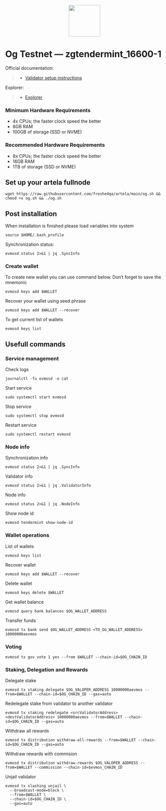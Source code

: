 <p align="center">
  <img height="100" height="auto" src="https://github.com/freshe4qa/og/assets/85982863/64481bdc-a74e-4f04-b07a-e99a72eb3861">
</p>

# Og Testnet — zgtendermint_16600-1

Official documentation:
>- [Validator setup instructions](https://docs.0g.ai/0g-doc)

Explorer:
>- [Exolorer](https://testnet.0g.explorers.guru)

### Minimum Hardware Requirements
 - 4x CPUs; the faster clock speed the better
 - 8GB RAM
 - 100GB of storage (SSD or NVME)

### Recommended Hardware Requirements 
 - 8x CPUs; the faster clock speed the better
 - 16GB RAM
 - 1TB of storage (SSD or NVME)

## Set up your artela fullnode
```
wget https://raw.githubusercontent.com/freshe4qa/artela/main/og.sh && chmod +x og.sh && ./og.sh
```

## Post installation

When installation is finished please load variables into system
```
source $HOME/.bash_profile
```

Synchronization status:
```
evmosd status 2>&1 | jq .SyncInfo
```

### Create wallet
To create new wallet you can use command below. Don’t forget to save the mnemonic
```
evmosd keys add $WALLET
```

Recover your wallet using seed phrase
```
evmosd keys add $WALLET --recover
```

To get current list of wallets
```
evmosd keys list
```

## Usefull commands
### Service management
Check logs
```
journalctl -fu evmosd -o cat
```

Start service
```
sudo systemctl start evmosd
```

Stop service
```
sudo systemctl stop evmosd
```

Restart service
```
sudo systemctl restart evmosd
```

### Node info
Synchronization info
```
evmosd status 2>&1 | jq .SyncInfo
```

Validator info
```
evmosd status 2>&1 | jq .ValidatorInfo
```

Node info
```
evmosd status 2>&1 | jq .NodeInfo
```

Show node id
```
evmosd tendermint show-node-id
```

### Wallet operations
List of wallets
```
evmosd keys list
```

Recover wallet
```
evmosd keys add $WALLET --recover
```

Delete wallet
```
evmosd keys delete $WALLET
```

Get wallet balance
```
evmosd query bank balances $OG_WALLET_ADDRESS
```

Transfer funds
```
evmosd tx bank send $OG_WALLET_ADDRESS <TO_OG_WALLET_ADDRESS> 10000000aevmos
```

### Voting
```
evmosd tx gov vote 1 yes --from $WALLET --chain-id=$OG_CHAIN_ID
```

### Staking, Delegation and Rewards
Delegate stake
```
evmosd tx staking delegate $OG_VALOPER_ADDRESS 10000000aevmos --from=$WALLET --chain-id=$OG_CHAIN_ID --gas=auto
```

Redelegate stake from validator to another validator
```
evmosd tx staking redelegate <srcValidatorAddress> <destValidatorAddress> 10000000aevmos --from=$WALLET --chain-id=$OG_CHAIN_ID --gas=auto
```

Withdraw all rewards
```
evmosd tx distribution withdraw-all-rewards --from=$WALLET --chain-id=$OG_CHAIN_ID --gas=auto
```

Withdraw rewards with commision
```
evmosd tx distribution withdraw-rewards $OG_VALOPER_ADDRESS --from=$WALLET --commission --chain-id=$evmos_CHAIN_ID
```

Unjail validator
```
evmosd tx slashing unjail \
  --broadcast-mode=block \
  --from=$WALLET \
  --chain-id=$OG_CHAIN_ID \
  --gas=auto
```
